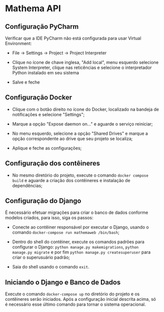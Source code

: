 # Mathema API

## Configuração PyCharm

Verificar que a IDE PyCharm não está configurada para usar Virtual Environment:

* File -> Settings -> Project -> Project Interpreter

* Clique no ícone de chave inglesa, "Add local", menu esquerdo selecione System Interpreter, clique nas reticências e selecione o interpretador Python instalado em seu sistema

* Salve e feche

## Configuração Docker

* Clique com o botão direito no ícone do Docker, localizado na bandeja de notificações e selecione "Settings";

* Marque a opção "Expose daemon on..." e aguarde o serviço reiniciar;

* No menu esquerdo, selecione a opção "Shared Drives" e marque a opção correspondente ao drive que seu projeto se localiza;

* Aplique e feche as configurações;

## Configuração dos contêineres

 * No mesmo diretório do projeto, execute o comando `docker compose build` e aguarde a criação dos contêineres e instalação de dependências;

## Configuração do Django

É necessário efetuar migrações para criar o banco de dados conforme modelos criados, para isso, siga os passos:

* Conecte ao contêiner responsável por executar o Django, usando o comando `docker-compose run mathemaweb /bin/bash`;

* Dentro do shell do contêiner, execute os comandos padrões para configurar o Django: `python manage.py makemigrations`, `python manage.py migrate` e por fim `python manage.py createsuperuser` para criar o superusuário padrão;

* Saia do shell usando o comando `exit`.

## Iniciando o Django e Banco de Dados

Execute o comando `docker-compose up` no diretório do projeto e os contêineres serão iniciados. Após a configuração inicial descrita acima, só é necessário esse último comando para tornar o sistema operacional.
